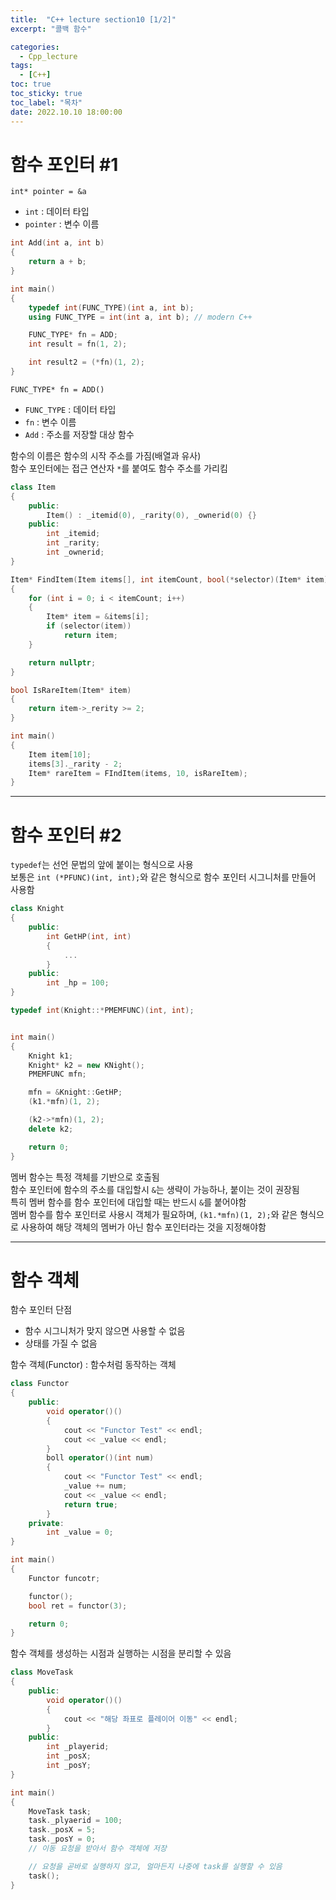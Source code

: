 ```yaml
---
title:  "C++ lecture section10 [1/2]"
excerpt: "콜백 함수"

categories:
  - Cpp_lecture
tags:
  - [C++]
toc: true
toc_sticky: true
toc_label: "목차"
date: 2022.10.10 18:00:00
---
```


# 함수 포인터 #1

`int* pointer = &a`
* `int` : 데이터 타입
* `pointer` : 변수 이름

```cpp
int Add(int a, int b)
{
	return a + b;
}

int main()
{
	typedef int(FUNC_TYPE)(int a, int b);
	using FUNC_TYPE = int(int a, int b); // modern C++

	FUNC_TYPE* fn = ADD;
	int result = fn(1, 2);

	int result2 = (*fn)(1, 2);
}
```

`FUNC_TYPE* fn = ADD()`
* `FUNC_TYPE` : 데이터 타입
* `fn` : 변수 이름
* `Add` : 주소를 저장할 대상 함수

함수의 이름은 함수의 시작 주소를 가짐(배열과 유사)    
함수 포인터에는 접근 연산자 `*`를 붙여도 함수 주소를 가리킴    

```cpp
class Item
{
	public:
		Item() : _itemid(0), _rarity(0), _ownerid(0) {}
	public:
		int _itemid;
		int _rarity;
		int _ownerid;
}

Item* FindItem(Item items[], int itemCount, bool(*selector)(Item* item))
{
	for (int i = 0; i < itemCount; i++)
	{
		Item* item = &items[i];
		if (selector(item))
			return item;
	}

	return nullptr;
}

bool IsRareItem(Item* item)
{
	return item->_rerity >= 2;
}

int main()
{
	Item item[10];
	items[3]._rarity - 2;
	Item* rareItem = FIndItem(items, 10, isRareItem);
}
```

***

# 함수 포인터 #2

`typedef`는 선언 문법의 앞에 붙이는 형식으로 사용    
보통은 `int (*PFUNC)(int, int);`와 같은 형식으로 함수 포인터 시그니처를 만들어 사용함    

```cpp
class Knight
{
	public:
		int GetHP(int, int)
		{
			...
		}
	public:
		int _hp = 100;
}

typedef int(Knight::*PMEMFUNC)(int, int);


int main()
{
	Knight k1;
	Knight* k2 = new KNight();
	PMEMFUNC mfn;

	mfn = &Knight::GetHP;
	(k1.*mfn)(1, 2);

	(k2->*mfn)(1, 2); 
	delete k2;

	return 0;
}
```

멤버 함수는 특정 객체를 기반으로 호출됨    
함수 포인터에 함수의 주소를 대입할시 `&`는 생략이 가능하나, 붙이는 것이 권장됨    
특히 멤버 함수를 함수 포인터에 대입할 때는 반드시 `&`를 붙어야함    
멤버 함수를 함수 포인터로 사용시 객체가 필요하며, `(k1.*mfn)(1, 2);`와 같은 형식으로 사용하여 해당 객체의 멤버가 아닌 함수 포인터라는 것을 지정해야함    

***

# 함수 객체

함수 포인터 단점
* 함수 시그니처가 맞지 않으면 사용할 수 없음
* 상태를 가질 수 없음

함수 객체(Functor) : 함수처럼 동작하는 객체

```cpp
class Functor
{
	public:
		void operator()()
		{
			cout << "Functor Test" << endl;
			cout << _value << endl;
		}
		boll operator()(int num)
		{
			cout << "Functor Test" << endl;
			_value += num;
			cout << _value << endl;
			return true;
		}
	private:
		int _value = 0;
}

int main()
{
	Functor funcotr;

	functor();
	bool ret = functor(3);

	return 0;
}
```

함수 객체를 생성하는 시점과 실행하는 시점을 분리할 수 있음

```cpp
class MoveTask
{
	public:
		void operator()()
		{
			cout << "해당 좌표로 플레이어 이동" << endl;
		}
	public:
		int _playerid;
		int _posX;
		int _posY;
}

int main()
{
	MoveTask task;
	task._plyaerid = 100;
	task._posX = 5;
	task._posY = 0;
	// 이동 요청을 받아서 함수 객체에 저장

	// 요청을 곧바로 실행하지 않고, 얼마든지 나중에 task를 실행할 수 있음
	task();
}
```